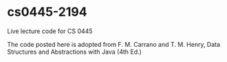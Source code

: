 # cs0445-2194
Live lecture code for CS 0445

The code posted here is adopted from F. M. Carrano and T. M. Henry, Data Structures and Abstractions with Java (4th Ed.)
